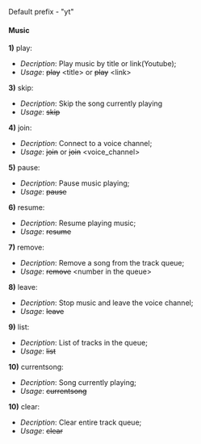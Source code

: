 
Default prefix - "yt"
 
#### Music

**1)** play:
- _Decription_: Play music by title or link(Youtube);
- _Usage_: ~~play~~ \<title\> or ~~play~~ \<link\>

**3)** skip:
- _Decription_: Skip the song currently playing
- _Usage_: ~~skip~~

**4)** join:
- _Decription_: Connect to a voice channel;
- _Usage_: ~~join~~ or ~~join~~ \<voice_channel\>

**5)** pause:
- _Decription_: Pause music playing;
- _Usage_: ~~pause~~

**6)** resume:
- _Decription_: Resume playing music;
- _Usage_: ~~resume~~

**7)** remove:
- _Decription_: Remove a song from the track queue;
- _Usage_: ~~remove~~ \<number in the queue\>

**8)** leave:
- _Decription_: Stop music and leave the voice channel;
- _Usage_: ~~leave~~

**9)** list:
- _Decription_: List of tracks in the queue;
- _Usage_: ~~list~~

**10)** currentsong:
- _Decription_: Song currently playing;
- _Usage_: ~~currentsong~~

**10)** clear:
- _Decription_: Clear entire track queue;
- _Usage_: ~~clear~~